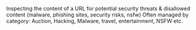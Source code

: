 Inspecting the content of a URL for potential security threats & disallowed content (malware, phishing sites, security risks, nsfw)
Often managed by category: Auction, Hacking, Malware, travel, entertainment, NSFW etc.

